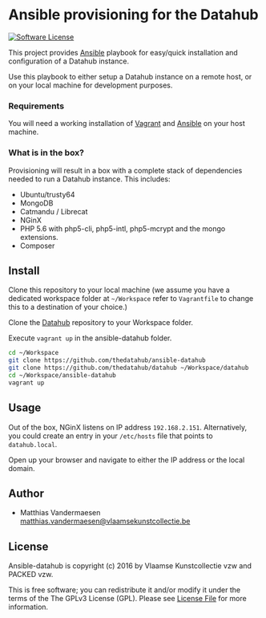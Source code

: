 # Ansible provisioning for the Datahub

[![Software License](https://img.shields.io/badge/license-MIT-brightgreen.svg?style=flat-square)](LICENSE.md)

This project provides [Ansible](http://www.ansible.com) playbook for easy/quick
installation and configuration of a Datahub instance.

Use this playbook to either setup a Datahub instance on a remote host, or on
your local machine for development purposes.

### Requirements

You will need a working installation of [Vagrant](https://www.vagrantup.com/)
and [Ansible](http://www.ansible.com) on your host machine.

### What is in the box?

Provisioning will result in a box with a complete stack of dependencies needed
to run a Datahub instance. This includes:

- Ubuntu/trusty64
- MongoDB
- Catmandu / Librecat
- NGinX
- PHP 5.6 with php5-cli, php5-intl, php5-mcrypt and the mongo extensions.
- Composer

## Install

Clone this repository to your local machine (we assume you have a dedicated
workspace folder at `~/Workspace` refer to `Vagrantfile` to change this to a
destination of your choice.)

Clone the [Datahub](https://github.com/thedatahub/datahu) repository to
your Workspace folder.

Execute `vagrant up` in the ansible-datahub folder.

```bash
cd ~/Workspace
git clone https://github.com/thedatahub/ansible-datahub
git clone https://github.com/thedatahub/datahub ~/Workspace/datahub
cd ~/Workspace/ansible-datahub
vagrant up
```

## Usage

Out of the box, NGinX listens on IP address `192.168.2.151`. Alternatively, you
could create an entry in your `/etc/hosts` file that points to `datahub.local`.

Open up your browser and navigate to either the IP address or the local domain.

## Author

* Matthias Vandermaesen <matthias.vandermaesen@vlaamsekunstcollectie.be>

## License

Ansible-datahub is copyright (c) 2016 by Vlaamse Kunstcollectie vzw and PACKED vzw.

This is free software; you can redistribute it and/or modify it under the terms of the The GPLv3 License (GPL). Please see [License File](LICENSE) for more information.
